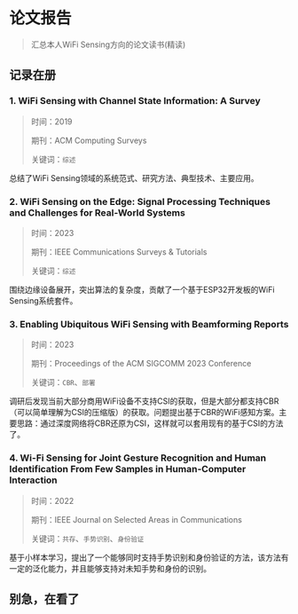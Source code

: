 # 论文报告

> 汇总本人WiFi Sensing方向的论文读书(精读)

## 记录在册

### 1. WiFi Sensing with Channel State Information: A Survey

> 时间：2019
> 
> 期刊：ACM Computing Surveys
>
> 关键词：`综述`

总结了WiFi Sensing领域的系统范式、研究方法、典型技术、主要应用。

### 2. WiFi Sensing on the Edge: Signal Processing Techniques and Challenges for Real-World Systems

> 时间：2023
>
> 期刊：IEEE Communications Surveys & Tutorials
>
> 关键词：`综述`

围绕边缘设备展开，突出算法的复杂度，贡献了一个基于ESP32开发板的WiFi Sensing系统套件。

### 3. Enabling Ubiquitous WiFi Sensing with Beamforming Reports

> 时间：2023
> 
> 期刊：Proceedings of the ACM SIGCOMM 2023 Conference
>
> 关键词：`CBR`、`部署`

调研后发现当前大部分商用WiFi设备不支持CSI的获取，但是大部分都支持CBR（可以简单理解为CSI的压缩版）的获取。问题提出基于CBR的WiFi感知方案。主要思路：通过深度网络将CBR还原为CSI，这样就可以套用现有的基于CSI的方法了。

### 4. Wi-Fi Sensing for Joint Gesture Recognition and Human Identification From Few Samples in Human-Computer Interaction

> 时间：2022
>
> 期刊：IEEE Journal on Selected Areas in Communications
>
> 关键词：`共存`、`手势识别`、`身份验证`

基于小样本学习，提出了一个能够同时支持手势识别和身份验证的方法，该方法有一定的泛化能力，并且能够支持对未知手势和身份的识别。

## 别急，在看了

